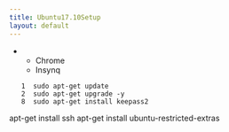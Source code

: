 ```yaml
---
title: Ubuntu17.10Setup
layout: default
---
```


-   -   Chrome
    -   Insynq

`   1  sudo apt-get update`  
`   2  sudo apt-get upgrade -y`  
`   8  sudo apt-get install keepass2`

apt-get install ssh apt-get install ubuntu-restricted-extras
